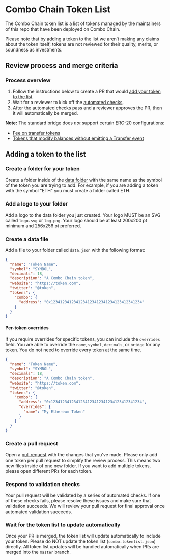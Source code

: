 # Combo Chain Token List

The Combo Chain token list is a list of tokens managed by the maintainers of this repo that have been deployed on Combo Chain.

Please note that by adding a token to the list we aren’t making any claims about the token itself; tokens are not reviewed for their quality, merits, or soundness as investments.

## Review process and merge criteria

### Process overview

1. Follow the instructions below to create a PR that would [add your token to the list](#adding-a-token-to-the-list).
2. Wait for a reviewer to kick off the [automated checks](#automated-checks).
3. After the automated checks pass and a reviewer approves the PR, then it will automatically be merged.

**Note:** The standard bridge does *not* support certain ERC-20 configurations:

- [Fee on transfer tokens](https://github.com/d-xo/weird-erc20#fee-on-transfer)
- [Tokens that modify balances without emitting a Transfer event](https://github.com/d-xo/weird-erc20#balance-modifications-outside-of-transfers-rebasingairdrops)


## Adding a token to the list

### Create a folder for your token

Create a folder inside of the [data folder](https://github.com/ComboLabs/ComboTokenList/tree/master/data) with the same name as the symbol of the token you are trying to add. For example, if you are adding a token with the symbol "ETH" you must create a folder called ETH.

### Add a logo to your folder

Add a logo to the data folder you just created. Your logo MUST be an SVG called `logo.svg` or `log.png`. Your logo should be at least 200x200 pt minimum and 256x256 pt preferred.

### Create a data file

Add a file to your folder called `data.json` with the following format:

```json
{
  "name": "Token Name",
  "symbol": "SYMBOL",
  "decimals": 18,
  "description": "A Combo Chain token",
  "website": "https://token.com",
  "twitter": "@token",
  "tokens": {
    "combo": {
      "address": "0x1234123412341234123412341234123412341234"
    }
  }
}
```

#### Per-token overrides

If you require overrides for specific tokens, you can include the `overrides` field. You are able to override the `name`, `symbol`, `decimals`, or `bridge` for any token. You do not need to override every token at the same time.

```json
{
  "name": "Token Name",
  "symbol": "SYMBOL",
  "decimals": 18,
  "description": "A Combo Chain token",
  "website": "https://token.com",
  "twitter": "@token",
  "tokens": {
    "combo": {
      "address": "0x1234123412341234123412341234123412341234",
      "overrides": {
        "name": "My Ethereum Token"
      }
    }
  }
}
```


### Create a pull request

Open a [pull request](https://github.com/ComboLabs/ComboTokenList/pulls) with the changes that you've made. Please only add one token per pull request to simplify the review process. This means two new files inside of one new folder. If you want to add multiple tokens, please open different PRs for each token.

### Respond to validation checks

Your pull request will be validated by a series of automated checks. If one of these checks fails, please resolve these issues and make sure that validation succeeds. We will review your pull request for final approval once automated validation succeeds.

### Wait for the token list to update automatically

Once your PR is merged, the token list will update automatically to include your token. Please do NOT update the token list (`combo.tokenlist.json`) directly. All token list updates will be handled automatically when PRs are merged into the `master` branch.
